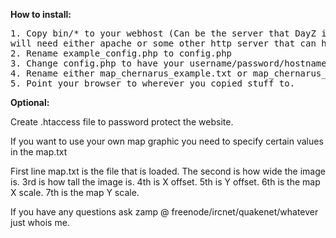 <b>How to install:</b>

<pre>
1. Copy bin/* to your webhost (Can be the server that DayZ is running on but you
will need either apache or some other http server that can handle php)
2. Rename example_config.php to config.php
3. Change config.php to have your username/password/hostname etc.
4. Rename either map_chernarus_example.txt or map_chernarus_lingor.txt to map.txt
5. Point your browser to wherever you copied stuff to.
</pre>

<b>Optional:</b>

Create .htaccess file to password protect the website.

If you want to use your own map graphic you need to specify certain values in the map.txt

First line map.txt is the file that is loaded. The second is how wide the image is. 3rd is how tall the image is. 4th is X offset. 5th is Y offset. 6th is the map X scale. 7th is the map Y scale.

If you have any questions ask zamp @ freenode/ircnet/quakenet/whatever just whois me.